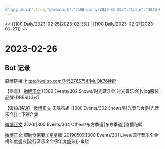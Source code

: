 ```yaml
---
{"dg-publish":true,"permalink":"/100-daily/2023-02-26/","title":"2023-02-26"}
---
```



<< [[100 Daily/2023-02-25\|2023-02-25]] | [[100 Daily/2023-02-27\|2023-02-27]] >>

# 2023-02-26


## Bot 记录

原博链接: https://weibo.com/7452765754/MuQK76kNP

【信息】
[微博正文](https://weibo.com/detail/4873389913146159) [[300 Events/302 Shows/时光音乐会\|时光音乐会]]vlog服装品牌-DRESLIGHT

【饭拍/路透】
[微博正文](https://weibo.com/detail/4873194630545677) 无辣鸡翅-[[300 Events/302 Shows/时光音乐会\|时光音乐会]]上下班合集

[微博正文](https://weibo.com/detail/4872684893376601) 2020[[300 Events/304 Others/东方季道\|东方季道]]直播花絮

[微博正文](https://weibo.com/detail/4873157612147618) 蛋挞食粥要加星星糖-20190506[[300 Events/301 Lives/流行音乐全金榜年度盛典\|流行音乐全金榜年度盛典]]-串烧 ​​​
